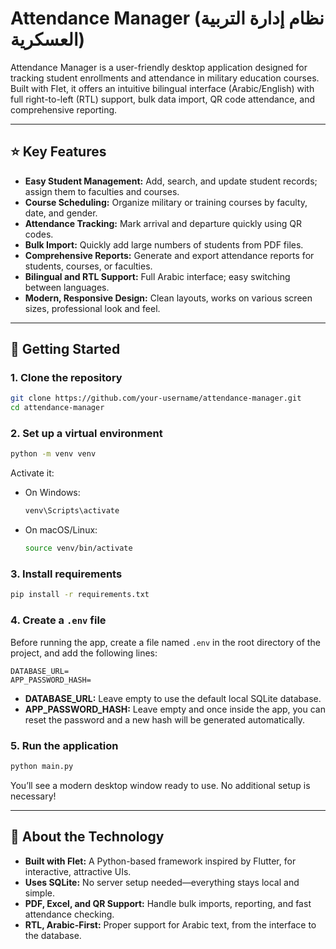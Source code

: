 # Attendance Manager (نظام إدارة التربية العسكرية)

Attendance Manager is a user-friendly desktop application designed for tracking student enrollments and attendance in military education courses. Built with Flet, it offers an intuitive bilingual interface (Arabic/English) with full right-to-left (RTL) support, bulk data import, QR code attendance, and comprehensive reporting.

---

## ⭐️ Key Features

- **Easy Student Management:** Add, search, and update student records; assign them to faculties and courses.
- **Course Scheduling:** Organize military or training courses by faculty, date, and gender.
- **Attendance Tracking:** Mark arrival and departure quickly using QR codes.
- **Bulk Import:** Quickly add large numbers of students from PDF files.
- **Comprehensive Reports:** Generate and export attendance reports for students, courses, or faculties.
- **Bilingual and RTL Support:** Full Arabic interface; easy switching between languages.
- **Modern, Responsive Design:** Clean layouts, works on various screen sizes, professional look and feel.

---

## 🚀 Getting Started

### 1. Clone the repository

```bash
git clone https://github.com/your-username/attendance-manager.git
cd attendance-manager
```

### 2. Set up a virtual environment

```bash
python -m venv venv
```
Activate it:

- On Windows:
  ```bash
  venv\Scripts\activate
  ```
- On macOS/Linux:
  ```bash
  source venv/bin/activate
  ```

### 3. Install requirements

```bash
pip install -r requirements.txt
```

### 4. Create a `.env` file

Before running the app, create a file named `.env` in the root directory of the project, and add the following lines:

```
DATABASE_URL=
APP_PASSWORD_HASH=
```

- **DATABASE_URL:** Leave empty to use the default local SQLite database.
- **APP_PASSWORD_HASH:** Leave empty and once inside the app, you can reset the password and a new hash will be generated automatically.

### 5. Run the application

```bash
python main.py
```

You’ll see a modern desktop window ready to use. No additional setup is necessary!

---

## 📁 About the Technology

- **Built with Flet:** A Python-based framework inspired by Flutter, for interactive, attractive UIs.
- **Uses SQLite:** No server setup needed—everything stays local and simple.
- **PDF, Excel, and QR Support:** Handle bulk imports, reporting, and fast attendance checking.
- **RTL, Arabic-First:** Proper support for Arabic text, from the interface to the database.
